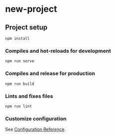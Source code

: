 # new-project

## Project setup
```
npm install
```

### Compiles and hot-reloads for development
```
npm run serve
```

### Compiles and release for production
```
npm run build
```

### Lints and fixes files
```
npm run lint
```

### Customize configuration
See [Configuration Reference](https://cli.vuejs.org/config/).
